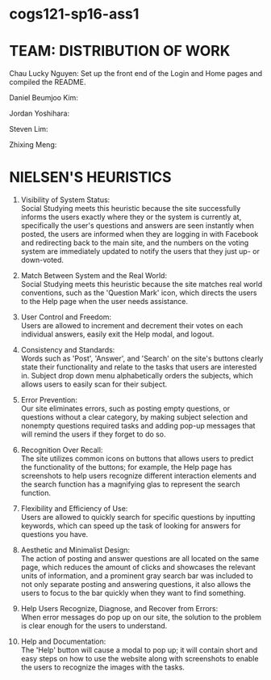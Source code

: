 # cogs121-sp16-ass1

TEAM: DISTRIBUTION OF WORK
==========================
Chau Lucky Nguyen: Set up the front end of the Login and Home pages and compiled the README.  

Daniel Beumjoo Kim:


Jordan Yoshihara:


Steven Lim:


Zhixing Meng:


NIELSEN'S HEURISTICS 
====================

1. Visibility of System Status:   
Social Studying meets this heuristic because the site successfully informs the users exactly where they or the system is currently at, specifically the user's questions and answers are seen instantly when posted, the users are informed when they are logging in with Facebook and redirecting back to the main site, and the numbers on the voting system are immediately updated to notify the users that they just up- or down-voted.

2. Match Between System and the Real World:  
Social Studying meets this heuristic because the site matches real world conventions, such as the 'Question Mark' icon, which directs the users to the Help page when the user needs assistance. 

3. User Control and Freedom:  
Users are allowed to increment and decrement their votes on each individual answers, easily exit the Help modal, and logout. 

4. Consistency and Standards:  
Words such as 'Post', 'Answer', and 'Search' on the site's buttons clearly state their functionality and relate to the tasks that users are interested in. Subject drop down menu alphabetically orders the subjects, which allows users to easily scan for their subject.

5. Error Prevention:  
Our site eliminates errors, such as posting empty questions, or questions without a clear category, by making subject selection and nonempty questions required tasks and adding pop-up messages that will remind the users if they forget to do so. 

6. Recognition Over Recall:  
The site utilizes common icons on buttons that allows users to predict the functionality of the buttons; for example, the Help page has screenshots to help users recognize different interaction elements and the search function has a magnifying glas to represent the search function. 

7. Flexibility and Efficiency of Use:  
Users are allowed to quickly search for specific questions by inputting keywords, which can speed up the task of looking for answers for questions you have. 

8. Aesthetic and Minimalist Design:   
The action of posting and answer questions are all located on the same page, which reduces the amount of clicks and showcases the relevant units of information, and a prominent gray search bar was included to not only separate posting and answering questions, it also allows the users to focus to the bar quickly when they want to find something. 

9. Help Users Recognize, Diagnose, and Recover from Errors:  
When error messages do pop up on our site, the solution to the problem is clear enough for the users to understand. 

10. Help and Documentation:   
The 'Help' button will cause a modal to pop up; it will contain short and easy steps on how to use the website along with screenshots to enable the users to recognize the images with the tasks. 
